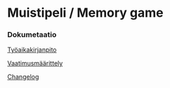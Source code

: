 # Muistipeli / Memory game

### Dokumetaatio

[Työaikakirjanpito](https://github.com/Savones/ot-harjoitustyo/blob/master/memomy_game/dokumentaatio/tyoaikakirjanpito.md)

[Vaatimusmäärittely](https://github.com/Savones/ot-harjoitustyo/blob/master/memomy_game/dokumentaatio/vaatimusmaarittely.md)

[Changelog](https://github.com/Savones/ot-harjoitustyo/blob/master/memomy_game/dokumentaatio/changelog.md)
